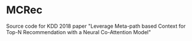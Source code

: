 # MCRec
Source code for KDD 2018 paper "Leverage Meta-path based Context for Top-N Recommendation with a Neural Co-Attention Model"
